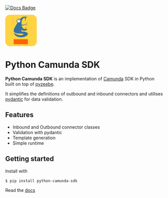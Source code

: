 [![Docs Badge](https://img.shields.io/badge/documentation-blue)](https://mdelmans.github.io/python-camunda-sdk/)

<img src="https://github.com/mdelmans/python-camunda-sdk/blob/master/docs/img/pycam.svg" width="100"/>

# Python Camunda SDK

**Python Camunda SDK** is an implementation of [Camunda](https://camunda.com/) SDK in Python built on top of [pyzeebe](https://github.com/camunda-community-hub/pyzeebe).

It simplifies the definitions of outbound and inbound connectors and utilises [pydantic](https://pydantic.dev/) for data validation.

## Features

* Inbound and Outbound connector classes
* Validation with pydantic
* Template generation
* Simple runtime

## Getting started

Install with

``` console
$ pip install python-camunda-sdk
```

Read the [docs](https://mdelmans.github.io/python-camunda-sdk/)